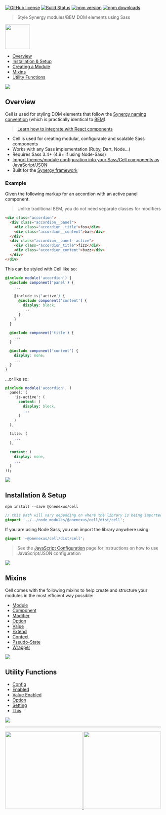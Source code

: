 [![GitHub license](https://img.shields.io/badge/license-MIT-blue.svg)](https://github.com/One-Nexus/Cell/blob/master/LICENSE)
[![Build Status](https://travis-ci.com/One-Nexus/Cell.svg?branch=master)](https://travis-ci.com/One-Nexus/Cell)
[![npm version](https://d25lcipzij17d.cloudfront.net/badge.svg?id=js&type=6&v=1.0.0-beta.1&x2=0)]((https://www.npmjs.com/package/@onenexus/cell))
[![npm downloads](https://img.shields.io/npm/dm/@onenexus/cell.svg)](https://www.npmjs.com/package/@onenexus/cell)

> Style Synergy modules/BEM DOM elements using Sass

<img height="80px" src="http://onenexus.io/cell/images/cell-logo.png" />

* [Overview](#overview)
* [Installation & Setup](#installation--setup)
* [Creating a Module](https://github.com/One-Nexus/Cell/wiki/Creating-a-Module)
* [Mixins](#mixins)
* [Utility Functions](#utility-functions)

<img src="http://www.onenexus.io/cell/images/CellvsSatan.gif" />

## Overview

Cell is used for styling DOM elements that follow the [Synergy naming convention](https://github.com/One-Nexus/Synergy-Front-End-Guides/wiki/Synergy-Values#synergy-naming-convention) (which is practically identical to [BEM](http://getbem.com/)).

> [Learn how to integrate with React components](https://github.com/One-Nexus/Cell/wiki/Creating-a-Module#interface-react---jsx)

* Cell is used for creating modular, configurable and scalable Sass components
* Works with any Sass implementation (Ruby, Dart, Node...)
* Requires Sass 3.4+ (4.9+ if using Node-Sass)
* [Import themes/module configuration into your Sass/Cell components as JavaScript/JSON](#TODO)
* Built for the [Synergy framework](https://github.com/One-Nexus/Synergy)

### Example

Given the following markup for an accordion with an active panel component:

> Unlike traditional BEM, you do not need separate classes for modifiers

```html
<div class="accordion">
  <div class="accordion__panel">
    <div class="accordion__title">foo</div>
    <div class="accordion__content">bar</div>
  </div>
  <div class="accordion__panel--active">
    <div class="accordion_title">fizz</div>
    <div class="accordion_content">buzz</div>
  </div>
</div>
```

This can be styled with Cell like so:

```scss
@include module('accordion') {
  @include component('panel') {
    ...

    @include is('active') {
      @include component('content') {
        display: block;
        ...
      }
    }
  }

  @include component('title') {
    ...
  }

  @include component('content') {
    display: none;
    ...
  }
}
```

...or like so:

```sass
@include module('accordion', (
  panel: (
    'is-active': (
      content: (
        display: block,
        ...
      )
    )
  ),

  title: (
    ...
  ),

  content: (
    display: none,
    ...
  )
));
```

<img src="http://www.onenexus.io/cell/images/GokuvsCell.gif" />

## Installation & Setup

```
npm install --save @onenexus/cell
```

```scss
// this path will vary depending on where the library is being imported
@import '../../node_modules/@onenexus/cell/dist/cell';
```

If you are using Node Sass, you can import the library anywhere using:

```scss
@import '~@onenexus/cell/dist/cell';
```

> See the [JavaScript Configuration](https://github.com/One-Nexus/Cell/wiki/JavaScript-Configuration) page for instructions on how to use JavaScript/JSON configuration

<img src="http://www.onenexus.io/cell/images/TrunksvsCell.gif" />

## Mixins

Cell comes with the following mixins to help create and structure your modules in the most efficient way possible:

* [Module](https://github.com/One-Nexus/Cell/wiki/Module())
* [Component](https://github.com/One-Nexus/Cell/wiki/Component())
* [Modifier](https://github.com/One-Nexus/Cell/wiki/Modifier())
* [Option](https://github.com/One-Nexus/Cell/wiki/Option())
* [Value](https://github.com/One-Nexus/Cell/wiki/Value())
* [Extend](https://github.com/One-Nexus/Cell/wiki/Extend())
* [Context](https://github.com/One-Nexus/Cell/wiki/Context())
* [Pseudo-State](https://github.com/One-Nexus/Cell/wiki/Pseudo-State())
* [Wrapper](https://github.com/One-Nexus/Cell/wiki/Wrapper())

<img src="http://www.angelfire.com/anime/friezasdomain/animatedgifs/cell/cell6.gif" />

## Utility Functions

* [Config](https://github.com/One-Nexus/Cell/wiki/Utility-Functions#config)
* [Enabled](https://github.com/One-Nexus/Cell/wiki/Utility-Functions#enabled)
* [Value Enabled](https://github.com/One-Nexus/Cell/wiki/Utility-Functions#value-enabled)
* [Option](https://github.com/One-Nexus/Cell/wiki/Utility-Functions#option)
* [Setting](https://github.com/One-Nexus/Cell/wiki/Utility-Functions#setting)
* [This](https://github.com/One-Nexus/Cell/wiki/Utility-Functions#this)

<img src="http://www.onenexus.io/cell/images/freizaandcell.gif" />

---

<a href="https://twitter.com/ESR360">
    <img src="http://edmundreed.com/assets/images/twitter.gif?v=1" width="250px" />
</a>
<a href="https://github.com/ESR360">
    <img src="http://edmundreed.com/assets/images/github.gif?v=1" width="250px" />
</a>